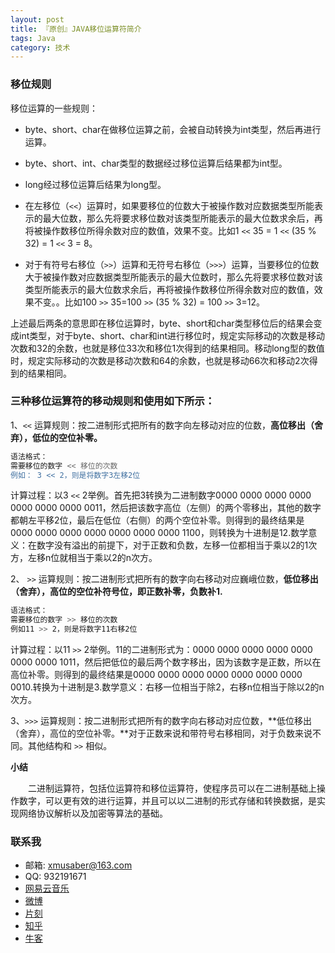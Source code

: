 ```yaml
---
layout: post
title: 『原创』JAVA移位运算符简介
tags: Java
category: 技术
---
```


### 移位规则

移位运算的一些规则：

- byte、short、char在做移位运算之前，会被自动转换为int类型，然后再进行运算。

- byte、short、int、char类型的数据经过移位运算后结果都为int型。

- long经过移位运算后结果为long型。

- 在左移位（`<<`）运算时，如果要移位的位数大于被操作数对应数据类型所能表示的最大位数，那么先将要求移位数对该类型所能表示的最大位数求余后，再将被操作数移位所得余数对应的数值，效果不变。比如1 `<<` 35 = 1 `<<` (35 % 32) = 1 `<<` 3 = 8。

- 对于有符号右移位（`>>`）运算和无符号右移位（`>>>`）运算，当要移位的位数大于被操作数对应数据类型所能表示的最大位数时，那么先将要求移位数对该类型所能表示的最大位数求余后，再将被操作数移位所得余数对应的数值，效果不变。。比如100 `>>` 35=100 `>>` (35 % 32) = 100 `>>` 3=12。

上述最后两条的意思即在移位运算时，byte、short和char类型移位后的结果会变成int类型，对于byte、short、char和int进行移位时，规定实际移动的次数是移动次数和32的余数，也就是移位33次和移位1次得到的结果相同。移动long型的数值时，规定实际移动的次数是移动次数和64的余数，也就是移动66次和移动2次得到的结果相同。

### 三种移位运算符的移动规则和使用如下所示：

1、`<<` 运算规则：按二进制形式把所有的数字向左移动对应的位数，**高位移出（舍弃），低位的空位补零。**

```sh
语法格式：
需要移位的数字 << 移位的次数
例如： 3 << 2，则是将数字3左移2位
```

计算过程：以3 `<<` 2举例。首先把3转换为二进制数字0000 0000 0000 0000 0000 0000 0000 0011，然后把该数字高位（左侧）的两个零移出，其他的数字都朝左平移2位，最后在低位（右侧）的两个空位补零。则得到的最终结果是0000 0000 0000 0000 0000 0000 0000 1100，则转换为十进制是12.数学意义：在数字没有溢出的前提下，对于正数和负数，左移一位都相当于乘以2的1次方，左移n位就相当于乘以2的n次方。
　　

2、 `>>`  运算规则：按二进制形式把所有的数字向右移动对应巍峨位数，**低位移出（舍弃），高位的空位补符号位，即正数补零，负数补1.**

```sh
语法格式：
需要移位的数字 >> 移位的次数
例如11 >> 2，则是将数字11右移2位
```

计算过程：以11 `>>` 2举例。11的二进制形式为：0000 0000 0000 0000 0000 0000 0000 1011，然后把低位的最后两个数字移出，因为该数字是正数，所以在高位补零。则得到的最终结果是0000 0000 0000 0000 0000 0000 0000 0010.转换为十进制是3.数学意义：右移一位相当于除2，右移n位相当于除以2的n次方。

3、`>>>` 运算规则：按二进制形式把所有的数字向右移动对应位数，**低位移出（舍弃），高位的空位补零。**对于正数来说和带符号右移相同，对于负数来说不同。其他结构和 `>>` 相似。

**小结**

　　二进制运算符，包括位运算符和移位运算符，使程序员可以在二进制基础上操作数字，可以更有效的进行运算，并且可以以二进制的形式存储和转换数据，是实现网络协议解析以及加密等算法的基础。


### 联系我

- 邮箱: xmusaber@163.com
- QQ: 932191671
- [网易云音乐](http://music.163.com/#/user/home?id=63589002)
- [微博](http://weibo.com/u/1662536394)
- [片刻](http://pianke.me/profile/1924980/)
- [知乎](https://www.zhihu.com/people/tao-xiao-xiao-99)
- [牛客](http://www.nowcoder.com/profile/213475)